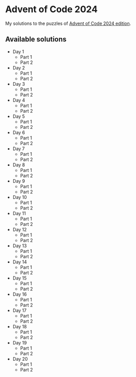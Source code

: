 # Advent of Code 2024

My solutions to the puzzles of [Advent of Code 2024 edition](https://adventofcode.com/2024).

## Available solutions

- Day 1
    - Part 1
    - Part 2
- Day 2
    - Part 1
    - Part 2
- Day 3
    - Part 1
    - Part 2
- Day 4
    - Part 1
    - Part 2
- Day 5
    - Part 1
    - Part 2   
- Day 6
  - Part 1
  - Part 2
- Day 7
  - Part 1
  - Part 2   
- Day 8
  - Part 1
  - Part 2
- Day 9
  - Part 1
  - Part 2   
- Day 10
  - Part 1
  - Part 2   
- Day 11
  - Part 1
  - Part 2   
- Day 12
  - Part 1
  - Part 2   
- Day 13
  - Part 1
  - Part 2   
- Day 14
  - Part 1
  - Part 2   
- Day 15
  - Part 1
  - Part 2   
- Day 16
  - Part 1
  - Part 2   
- Day 17
  - Part 1
  - Part 2   
- Day 18
  - Part 1
  - Part 2
- Day 19
  - Part 1
  - Part 2   
- Day 20
  - Part 1
  - Part 2   
